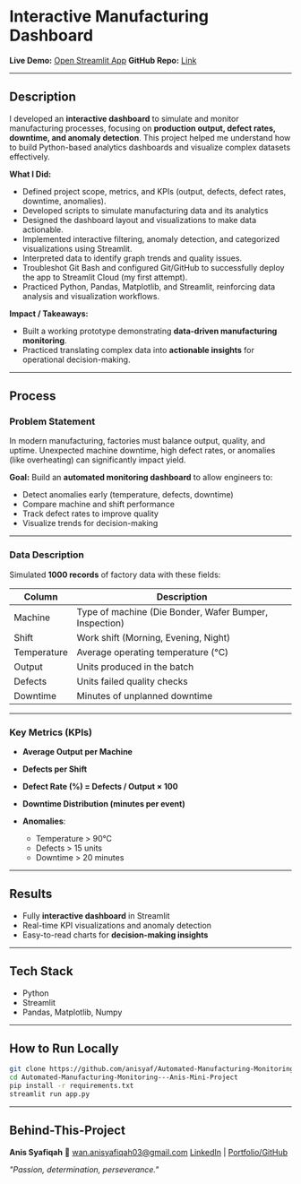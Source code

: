 # Interactive Manufacturing Dashboard

**Live Demo:** [Open Streamlit App](https://automated-manufacturing-monitoring-anis-mini-project.streamlit.app/)
**GitHub Repo:** [Link](https://github.com/anisyaf/automated-manufacturing-monitoring---anis-mini-project/blob/main/dashboard.py)

---

## Description

I developed an **interactive dashboard** to simulate and monitor manufacturing processes, focusing on **production output, defect rates, downtime, and anomaly detection**. This project helped me understand how to build Python-based analytics dashboards and visualize complex datasets effectively.

**What I Did:**

* Defined project scope, metrics, and KPIs (output, defects, defect rates, downtime, anomalies).
* Developed scripts to simulate manufacturing data and its analytics
* Designed the dashboard layout and visualizations to make data actionable.
* Implemented interactive filtering, anomaly detection, and categorized visualizations using Streamlit.
* Interpreted data to identify graph trends and quality issues.
* Troubleshot Git Bash and configured Git/GitHub to successfully deploy the app to Streamlit Cloud (my first attempt).
* Practiced Python, Pandas, Matplotlib, and Streamlit, reinforcing data analysis and visualization workflows.

**Impact / Takeaways:**

* Built a working prototype demonstrating **data-driven manufacturing monitoring**.
* Practiced translating complex data into **actionable insights** for operational decision-making.

---

## Process

### Problem Statement

In modern manufacturing, factories must balance output, quality, and uptime. Unexpected machine downtime, high defect rates, or anomalies (like overheating) can significantly impact yield.

**Goal:** Build an **automated monitoring dashboard** to allow engineers to:

* Detect anomalies early (temperature, defects, downtime)
* Compare machine and shift performance
* Track defect rates to improve quality
* Visualize trends for decision-making

---

### Data Description

Simulated **1000 records** of factory data with these fields:

| Column      | Description                                            |
| ----------- | ------------------------------------------------------ |
| Machine     | Type of machine (Die Bonder, Wafer Bumper, Inspection) |
| Shift       | Work shift (Morning, Evening, Night)                   |
| Temperature | Average operating temperature (°C)                     |
| Output      | Units produced in the batch                            |
| Defects     | Units failed quality checks                            |
| Downtime    | Minutes of unplanned downtime                          |

---

### Key Metrics (KPIs)

* **Average Output per Machine**
* **Defects per Shift**
* **Defect Rate (%) = Defects / Output × 100**
* **Downtime Distribution (minutes per event)**
* **Anomalies**:

  * Temperature > 90°C
  * Defects > 15 units
  * Downtime > 20 minutes

---

## Results

* Fully **interactive dashboard** in Streamlit
* Real-time KPI visualizations and anomaly detection
* Easy-to-read charts for **decision-making insights**

---

## Tech Stack

* Python
* Streamlit
* Pandas, Matplotlib, Numpy

---

## How to Run Locally

```bash
git clone https://github.com/anisyaf/Automated-Manufacturing-Monitoring---Anis-Mini-Project
cd Automated-Manufacturing-Monitoring---Anis-Mini-Project
pip install -r requirements.txt
streamlit run app.py
```

---

## Behind-This-Project

**Anis Syafiqah**
📧 [wan.anisyafiqah03@gmail.com](mailto:wan.anisyafiqah03@gmail.com)
[LinkedIn](https://www.linkedin.com/in/wananisyafiqah/) | [Portfolio/GitHub](https://github.com/anisyaf)

*"Passion, determination, perseverance."*

